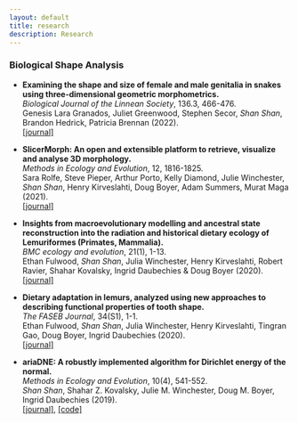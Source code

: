 ```yaml
---
layout: default
title: research
description: Research
---
```

### Biological Shape Analysis

* **Examining the shape and size of female and male genitalia in snakes using three-dimensional geometric morphometrics.** <br />
*Biological Journal of the Linnean Society*, 136.3, 466-476. <br />
Genesis Lara Granados, Juliet Greenwood, Stephen Secor, *Shan Shan*, Brandon Hedrick, Patricia Brennan (2022). <br />
[[journal]](https://academic.oup.com/biolinnean/article/136/3/466/6590757) <br />

* **SlicerMorph: An open and extensible platform to retrieve, visualize and analyse 3D morphology.** <br />
*Methods in Ecology and Evolution*, 12, 1816-1825. <br />
Sara Rolfe, Steve Pieper, Arthur Porto, Kelly Diamond, Julie Winchester, *Shan Shan*, Henry Kirveslahti, Doug Boyer, Adam Summers, Murat Maga (2021). <br />
[[journal]](https://besjournals.onlinelibrary.wiley.com/doi/10.1111/2041-210X.13669) <br />

* **Insights from macroevolutionary modelling and ancestral state reconstruction into the radiation and historical dietary ecology of Lemuriformes (Primates, Mammalia).**  <br />
*BMC ecology and evolution*, 21(1), 1-13.  <br />
Ethan Fulwood, *Shan Shan*, Julia Winchester, Henry Kirveslahti, Robert Ravier, Shahar Kovalsky, Ingrid Daubechies & Doug Boyer (2020). <br />
[[journal]](https://bmcecolevol.biomedcentral.com/articles/10.1186/s12862-021-01793-x) <br />

* **Dietary adaptation in lemurs, analyzed using new approaches to describing functional properties of tooth shape.**  <br />
*The FASEB Journal*, 34(S1), 1-1. <br />
Ethan Fulwood, *Shan Shan*, Julia Winchester, Henry Kirveslahti, Tingran Gao, Doug Boyer, Ingrid Daubechies (2020). <br />
[[journal]](https://faseb.onlinelibrary.wiley.com/doi/abs/10.1096/fasebj.2020.34.s1.03161)  <br />

* **ariaDNE: A robustly implemented algorithm for Dirichlet energy of the normal.** <br />
*Methods in Ecology and Evolution*, 10(4), 541-552. <br />
*Shan Shan*, Shahar Z. Kovalsky, Julie M. Winchester, Doug M. Boyer, Ingrid Daubechies (2019). <br />
[[journal]](https://besjournals.onlinelibrary.wiley.com/doi/10.1111/2041-210X.13148), [[code]](/articles/ariadne.html)  <br />
